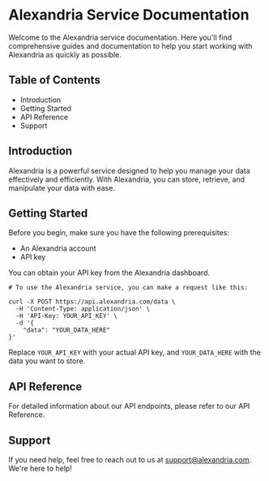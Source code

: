 # Alexandria Service Documentation

Welcome to the Alexandria service documentation. Here you'll find comprehensive guides and documentation to help you start working with Alexandria as quickly as possible.

## Table of Contents

- Introduction
- Getting Started
- API Reference
- Support

## Introduction

Alexandria is a powerful service designed to help you manage your data effectively and efficiently. With Alexandria, you can store, retrieve, and manipulate your data with ease.

## Getting Started

Before you begin, make sure you have the following prerequisites:

- An Alexandria account
- API key

You can obtain your API key from the Alexandria dashboard.

```
# To use the Alexandria service, you can make a request like this:

curl -X POST https://api.alexandria.com/data \
  -H 'Content-Type: application/json' \
  -H 'API-Key: YOUR_API_KEY' \
  -d '{
    "data": "YOUR_DATA_HERE"
}'
```

Replace `YOUR_API_KEY` with your actual API key, and `YOUR_DATA_HERE` with the data you want to store.

## API Reference

For detailed information about our API endpoints, please refer to our API Reference.

## Support

If you need help, feel free to reach out to us at support@alexandria.com. We're here to help!
